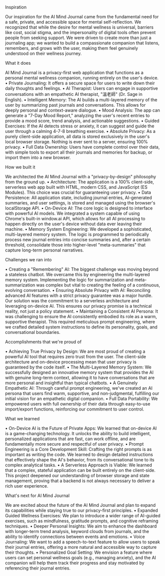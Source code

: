 Inspiration

Our inspiration for the AI Mind Journal came from the fundamental need for a safe, private, and accessible space for mental self-reflection. We recognized that while the desire for mental wellness is universal, barriers like cost, social stigma, and the impersonality of digital tools often prevent people from seeking support. We were driven to create more than just a journaling app; we wanted to build a compassionate companion that listens, remembers, and grows with the user, making them feel genuinely understood on their wellness journey.

What it does

AI Mind Journal is a privacy-first web application that functions as a personal mental wellness companion, running entirely on the user's device. • Private Journaling: It offers a secure space for users to write down their daily thoughts and feelings.  • AI Therapist: Users can engage in supportive conversations with an empathetic AI therapist, "溫老師" (Dr. Sage in English).  • Intelligent Memory: The AI builds a multi-layered memory of the user by summarizing past journals and conversations. This allows for deeply personal and context-aware dialogue.  • Mood Analysis: The app can generate a "7-Day Mood Report," analyzing the user's recent entries to provide a mood score, trend analysis, and actionable suggestions.  • Guided Exercises: If the AI detects stress or anxiety, it can suggest and guide the user through a calming 4-7-8 breathing exercise.  • Absolute Privacy: As a purely client-side application, all data is stored exclusively in the user's local browser storage. Nothing is ever sent to a server, ensuring 100% privacy.  • Full Data Ownership: Users have complete control over their data, with simple tools to export all their journals and memories for backup, or import them into a new browser.

How we built it

We architected the AI Mind Journal with a "privacy-by-design" philosophy from the ground up. • Architecture: The application is a 100% client-side, serverless web app built with HTML, modern CSS, and JavaScript (ES Modules). This choice was crucial for guaranteeing user privacy.  • Data Persistence: All application state, including journal entries, AI-generated summaries, and user settings, is stored and managed using the browser's localStorage API.  • On-Device AI: The core logic is designed to interface with powerful AI models. We integrated a system capable of using Chrome's built-in window.ai API, which allows for all AI processing to happen directly on the user's device without data ever leaving their machine.  • Memory System Engineering: We developed a sophisticated, multi-layered memory system. The logic is programmed to periodically process new journal entries into concise summaries and, after a certain threshold, consolidate those into higher-level "meta-summaries" that capture long-term personal narratives.

Challenges we ran into

• Creating a "Remembering" AI: The biggest challenge was moving beyond a stateless chatbot. We overcame this by engineering the multi-layered memory system. Implementing the logic for summarization and meta-summarization was complex but vital to creating the feeling of a continuous, evolving conversation. • Ensuring Absolute Privacy with AI: Reconciling advanced AI features with a strict privacy guarantee was a major hurdle. Our solution was the commitment to a serverless architecture and leveraging on-device AI. This ensures our privacy promise is a technical reality, not just a policy statement.  • Maintaining a Consistent AI Persona: It was challenging to ensure the AI consistently embodied its role as a warm, supportive therapist. This required meticulous prompt engineering, where we crafted detailed system instructions to define its personality, goals, and conversational boundaries.

Accomplishments that we're proud of

• Achieving True Privacy by Design: We are most proud of creating a powerful AI tool that requires zero trust from the user. The client-side architecture and on-device processing mean that user privacy is guaranteed by the code itself.  • The Multi-Layered Memory System: We successfully designed an innovative memory system that provides the AI with genuine long-term context, allowing it to have conversations that are more personal and insightful than typical chatbots.  • A Genuinely Empathetic AI: Through careful prompt engineering, we've created an AI persona that users find warm, supportive, and non-judgmental, fulfilling our initial vision for an empathetic digital companion.  • Full Data Portability: We empowered users with full ownership of their data through easy-to-use import/export functions, reinforcing our commitment to user control.

What we learned

• On-Device AI is the Future of Private Apps: We learned that on-device AI is a game-changing technology. It unlocks the ability to build intelligent, personalized applications that are fast, can work offline, and are fundamentally more secure and respectful of user privacy. • Prompt Engineering is a Core Development Skill: Crafting the right prompts is as important as writing the code. We learned to design detailed instructions that effectively shape the AI's behavior, from its conversational tone to its complex analytical tasks.  • A Serverless Approach is Viable: We learned that a complex, stateful application can be built entirely on the client-side. This project deepened our understanding of browser storage and state management, proving that a backend is not always necessary to deliver a rich user experience.

What's next for AI Mind Journal

We are excited about the future of the AI Mind Journal and plan to expand its capabilities while staying true to our privacy-first principles. • Expanded Guided Wellness Exercises: We plan to introduce a wider range of AI-guided exercises, such as mindfulness, gratitude prompts, and cognitive reframing techniques. • Deeper Personal Insights: We aim to enhance the dashboard with longer-term trend analysis, keyword clouds from journals, and the ability to identify connections between events and emotions. • Voice Journaling: We want to add a speech-to-text feature to allow users to speak their journal entries, offering a more natural and accessible way to capture their thoughts. • Personalized Goal Setting: We envision a feature where users can set personal wellness goals (e.g., managing anxiety), and the AI companion will help them track their progress and stay motivated by referencing their journal entries.
